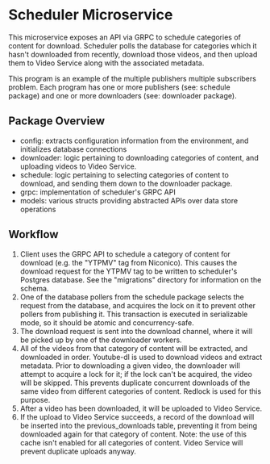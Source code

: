 # Scheduler Microservice

This microservice exposes an API via GRPC to schedule categories of content for download. Scheduler polls the database for categories which it hasn't downloaded from recently, download those videos, and then upload them to Video Service along with the associated metadata.

This program is an example of the multiple publishers multiple subscribers problem. Each program has one or more publishers (see: schedule package) and one or more downloaders (see: downloader package).

## Package Overview
- config: extracts configuration information from the environment, and initializes database connections
- downloader: logic pertaining to downloading categories of content, and uploading videos to Video Service.
- schedule: logic pertaining to selecting categories of content to download, and sending them down to the downloader package.
- grpc: implementation of scheduler's GRPC API
- models: various structs providing abstracted APIs over data store operations

## Workflow
1. Client uses the GRPC API to schedule a category of content for download (e.g. the "YTPMV" tag from Niconico). This causes the download request for the YTPMV tag to be written to scheduler's Postgres database. See the "migrations" directory for information on the schema.
2. One of the database pollers from the schedule package selects the request from the database, and acquires the lock on it to prevent other pollers from publishing it. This transaction is executed in serializable mode, so it should be atomic and concurrency-safe.
3. The download request is sent into the download channel, where it will be picked up by one of the downloader workers.
4. All of the videos from that category of content will be extracted, and downloaded in order. Youtube-dl is used to download videos and extract metadata. Prior to downloading a given video, the downloader will attempt to acquire a lock for it; if the lock can't be acquired, the video will be skipped. This prevents duplicate concurrent downloads of the same video from different categories of content. Redlock is used for this purpose.
5. After a video has been downloaded, it will be uploaded to Video Service.
6. If the upload to Video Service succeeds, a record of the download will be inserted into the previous_downloads table, preventing it from being downloaded again for that category of content. Note: the use of this cache isn't enabled for all categories of content. Video Service will prevent duplicate uploads anyway.
